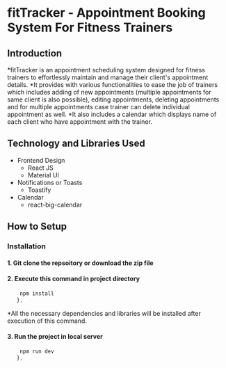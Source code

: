 # fitTracker - Appointment Booking System For Fitness Trainers #

## Introduction ##

*fitTracker is an appointment scheduling system designed for fitness trainers to effortlessly maintain and manage their client's appointment details.
*It provides with various functionalities to ease the job of trainers which includes adding of new appointments (multiple appointments for same client is also possible), editing appointments, deleting appointments and for multiple appointments case trainer can delete individual appointment as well.
*It also includes a calendar which displays name of each client who have appointment with the trainer.

## Technology and Libraries Used ##
- Frontend Design
   - React JS
   - Material UI                  
- Notifications or Toasts
   - Toastify
- Calendar
   - react-big-calendar

## How to Setup ##

### Installation ###
#### 1. Git clone the repsoitory or download the zip file ####
#### 2. Execute this command in project directory ####
```js
    npm install
   },
```
*All the necessary dependencies and libraries will be installed after execution of this command.
#### 3. Run the project in local server ####
```js
    npm run dev
   },
```

